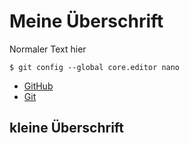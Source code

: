 # Meine Überschrift 

Normaler Text hier

	$ git config --global core.editor nano
	

- [GitHub](https://github.com/)
- [Git](https://git-scm.com/)

## kleine Überschrift


